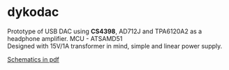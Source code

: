 # dykodac
Prototype of USB DAC using <b>CS4398</b>, AD712J and TPA6120A2 as a headphone amplifier. MCU - ATSAMD51<br>
Designed with 15V/1A transformer in mind, simple and linear power supply.

[Schematics in pdf](./schematics/DykoDAC.pdf)
